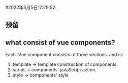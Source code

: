 #2022年5月5日17:29:52

## 预留

## what consist of vue components?
Each .Vue component consists of three sections. and is:
1. template -> template construction of components.
2. script  -> components' javaScript action.
3. style  -> components' style


